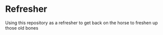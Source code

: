 # Refresher
Using this repository as a refresher to get back on the horse to freshen up those old bones
